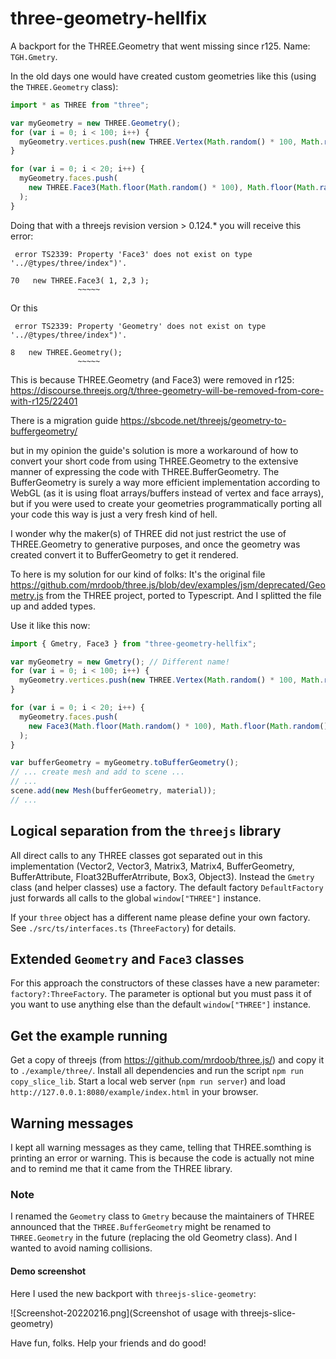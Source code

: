 # three-geometry-hellfix

A backport for the THREE.Geometry that went missing since r125. Name: `TGH.Gmetry`.

In the old days one would have created custom geometries like this (using the
`THREE.Geometry` class):

```javascript
import * as THREE from "three";

var myGeometry = new THREE.Geometry();
for (var i = 0; i < 100; i++) {
  myGeometry.vertices.push(new THREE.Vertex(Math.random() * 100, Math.random() * 100, Math.random() * 100));
}

for (var i = 0; i < 20; i++) {
  myGeometry.faces.push(
    new THREE.Face3(Math.floor(Math.random() * 100), Math.floor(Math.random() * 100), Math.floor(Math.random() * 100))
  );
}
```

Doing that with a threejs revision version > 0.124.\* you will receive this error:

```
 error TS2339: Property 'Face3' does not exist on type '../@types/three/index")'.

70   new THREE.Face3( 1, 2,3 );
               ~~~~~

```

Or this

```
 error TS2339: Property 'Geometry' does not exist on type '../@types/three/index")'.

8   new THREE.Geometry();
               ~~~~~
```

This is because THREE.Geometry (and Face3) were removed in r125:
https://discourse.threejs.org/t/three-geometry-will-be-removed-from-core-with-r125/22401

There is a migration guide
https://sbcode.net/threejs/geometry-to-buffergeometry/

but in my opinion the guide's solution is more a workaround of how to convert your short
code from using THREE.Geometry to the extensive manner of expressing the code with THREE.BufferGeometry.
The BufferGeometry is surely a way more efficient implementation according to WebGL (as it is
using float arrays/buffers instead of vertex and face arrays), but if you were used to create
your geometries programmatically porting all your code this way is just a very fresh kind of hell.

I wonder why the maker(s) of THREE did not just restrict the use of THREE.Geometry to
generative purposes, and once the geometry was created convert it to BufferGeometry to
get it rendered.

To here is my solution for our kind of folks:
It's the original file https://github.com/mrdoob/three.js/blob/dev/examples/jsm/deprecated/Geometry.js
from the THREE project, ported to Typescript. And I splitted the file up and added types.

Use it like this now:

```javascript
import { Gmetry, Face3 } from "three-geometry-hellfix";

var myGeometry = new Gmetry(); // Different name!
for (var i = 0; i < 100; i++) {
  myGeometry.vertices.push(new THREE.Vertex(Math.random() * 100, Math.random() * 100, Math.random() * 100));
}

for (var i = 0; i < 20; i++) {
  myGeometry.faces.push(
    new Face3(Math.floor(Math.random() * 100), Math.floor(Math.random() * 100), Math.floor(Math.random() * 100)) // and here, too!
  );
}

var bufferGeometry = myGeometry.toBufferGeometry();
// ... create mesh and add to scene ...
// ...
scene.add(new Mesh(bufferGeometry, material));
// ...
```

## Logical separation from the `threejs` library

All direct calls to any THREE classes got separated out in this implementation (Vector2, Vector3, Matrix3,
Matrix4, BufferGeometry, BufferAttribute, Float32BufferAtrribute, Box3, Object3). Instead the `Gmetry`
class (and helper classes) use a factory. The default factory `DefaultFactory` just forwards all
calls to the global `window["THREE"]` instance.

If your `three` object has a different name please
define your own factory. See `./src/ts/interfaces.ts` (`ThreeFactory`) for details.

## Extended `Geometry` and `Face3` classes

For this approach the constructors of these classes have a new parameter: `factory?:ThreeFactory`.
The parameter is optional but you must pass it of you want to use anything else than the default
`window["THREE"]` instance.

## Get the example running

Get a copy of threejs (from https://github.com/mrdoob/three.js/) and copy it to `./example/three/`.
Install all dependencies and run the script `npm run copy_slice_lib`.
Start a local web server (`npm run server`) and load `http://127.0.0.1:8080/example/index.html` in
your browser.

## Warning messages

I kept all warning messages as they came, telling that THREE.somthing is printing an error or
warning. This is because the code is actually not mine and to remind me that it came from the THREE library.

### Note

I renamed the `Geometry` class to `Gmetry` because the maintainers of THREE announced that the
`THREE.BufferGeometry` might be renamed to `THREE.Geometry` in the future (replacing the old
Geometry class).
And I wanted to avoid naming collisions.

#### Demo screenshot

Here I used the new backport with `threejs-slice-geometry`:

![Screenshot-20220216.png](Screenshot of usage with threejs-slice-geometry)

Have fun, folks.
Help your friends and do good!
